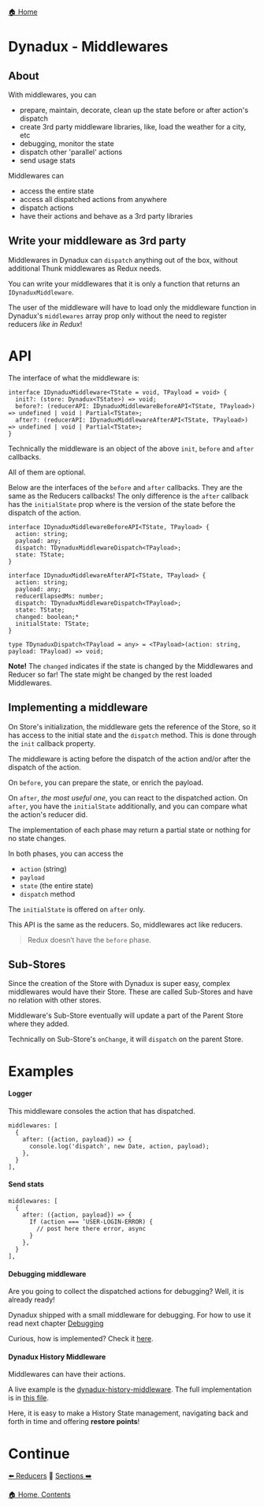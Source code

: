 [🏠 Home](../README.md)

# Dynadux - Middlewares

## About

With middlewares, you can
- prepare, maintain, decorate, clean up the state before or after action's dispatch
- create 3rd party middleware libraries, like, load the weather for a city, etc
- debugging, monitor the state
- dispatch other 'parallel' actions
- send usage stats

Middlewares can
- access the entire state
- access all dispatched actions from anywhere
- dispatch actions
- have their actions and behave as a 3rd party libraries

## Write your middleware as 3rd party

Middlewares in Dynadux can `dispatch` anything out of the box, without additional Thunk middlewares as Redux needs. 

You can write your middlewares that it is only a function that returns an `IDynaduxMiddleware`.

The user of the middleware will have to load only the middleware function in Dynadux's `middlewares` array prop only without the need to register reducers _like in Redux_!

# API
The interface of what the middleware is:
```
interface IDynaduxMiddleware<TState = void, TPayload = void> {
  init?: (store: Dynadux<TState>) => void;
  before?: (reducerAPI: IDynaduxMiddlewareBeforeAPI<TState, TPayload>) => undefined | void | Partial<TState>;
  after?: (reducerAPI: IDynaduxMiddlewareAfterAPI<TState, TPayload>) => undefined | void | Partial<TState>;
}
```
Technically the middleware is an object of the above `init`, `before` and `after` callbacks.

All of them are optional.

Below are the interfaces of the `before` and `after` callbacks. They are the same as the Reducers callbacks! 
The only difference is the `after` callback has the `initialState` prop where is the version of the state before the dispatch of the action.
```
interface IDynaduxMiddlewareBeforeAPI<TState, TPayload> {
  action: string;
  payload: any;
  dispatch: TDynaduxMiddlewareDispatch<TPayload>;
  state: TState;
}

interface IDynaduxMiddlewareAfterAPI<TState, TPayload> {
  action: string;
  payload: any;
  reducerElapsedMs: number;
  dispatch: TDynaduxMiddlewareDispatch<TPayload>;
  state: TState;
  changed: boolean;*
  initialState: TState;
}

type TDynaduxDispatch<TPayload = any> = <TPayload>(action: string, payload: TPayload) => void;
```

**Note!** The `changed` indicates if the state is changed by the Middlewares and Reducer so far! The state might be changed by the rest loaded Middlewares. 

## Implementing a middleware

On Store's initialization, the middleware gets the reference of the Store, 
so it has access to the initial state and the `dispatch` method. 
This is done through the `init` callback property.  

The middleware is acting before the dispatch of the action and/or after the dispatch of the action.

On `before`, you can prepare the state, or enrich the payload.

On `after`, _the most useful one_, you can react to the dispatched action. 
On `after`, you have the `initialState` additionally, and you can compare what the action's reducer did. 

The implementation of each phase may return a partial state or nothing for no state changes.

In both phases, you can access the 
- `action` (string)
- `payload`
- `state` (the entire state)
- `dispatch` method

The `initialState` is offered on `after` only.

This API is the same as the reducers. 
So, middlewares act like reducers. 

> Redux doesn’t have the `before` phase.

## Sub-Stores

Since the creation of the Store with Dynadux is super easy, complex middlewares would have their Store.
These are called Sub-Stores and have no relation with other stores. 

Middleware's Sub-Store eventually will update a part of the Parent Store where they added. 

Technically on Sub-Store's `onChange`, it will `dispatch` on the parent Store.

# Examples

#### Logger

This middleware consoles the action that has dispatched.
```
middlewares: [
  {
    after: ({action, payload}) => {
      console.log('dispatch', new Date, action, payload);
    },
  }
],

```

#### Send stats

```
middlewares: [
  {
    after: ({action, payload}) => {
      If (action === ‘USER-LOGIN-ERROR) {
        // post here there error, async
      }
    },
  }
],

```
#### Debugging middleware

Are you going to collect the dispatched actions for debugging? Well, it is already ready!

Dynadux shipped with a small middleware for debugging. For how to use it read next chapter [Debugging](./API-Debugging.md)

Curious, how is implemented? Check it [here](https://github.com/aneldev/dynadux/blob/master/src/middlewares/dynaduxDebugMiddleware.ts).

#### Dynadux History Middleware

Middlewares can have their actions.

A live example is the [dynadux-history-middleware](https://github.com/aneldev/dynadux-history-middleware). 
The full implementation is in [this file](https://github.com/aneldev/dynadux-history-middleware/blob/master/src/dynaduxHistoryMiddleware.ts).

Here, it is easy to make a History State management, navigating back and forth in time and offering **restore points**!

# Continue

[⬅️ Reducers](../README.md) 🔶 [Sections ➡️](./API-Sections.md) 

[🏠 Home, Contents](../README.md#table-of-contents)
